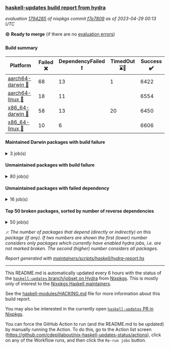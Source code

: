 ### [haskell-updates build report from hydra](https://hydra.nixos.org/jobset/nixpkgs/haskell-updates)
*evaluation [1794285](https://hydra.nixos.org/eval/1794285) of nixpkgs commit [f7e7809](https://github.com/NixOS/nixpkgs/commits/f7e7809ad57126f8f33a2d289b01fedf662ccbf4) as of 2023-04-29 00:13 UTC*

:green_circle: **Ready to merge** (if there are no [evaluation errors](https://hydra.nixos.org/jobset/nixpkgs/haskell-updates))

#### Build summary

 | Platform | Failed :x: | DependencyFailed :heavy_exclamation_mark: | TimedOut :hourglass::no_entry_sign: | Success :heavy_check_mark: | 
 | --- | --- | --- | --- | --- | 
 | [aarch64-darwin :green_apple:](https://hydra.nixos.org/eval/1794285?filter=.aarch64-darwin) | 68 | 13 | 1 | 6422 | 
 | [aarch64-linux :iphone:](https://hydra.nixos.org/eval/1794285?filter=.aarch64-linux) | 18 | 11 |  | 6554 | 
 | [x86_64-darwin :apple:](https://hydra.nixos.org/eval/1794285?filter=.x86_64-darwin) | 58 | 13 | 20 | 6450 | 
 | [x86_64-linux :penguin:](https://hydra.nixos.org/eval/1794285?filter=.x86_64-linux) | 10 | 6 |  | 6606 | 
#### Maintained Darwin packages with build failure
<details><summary>3 job(s) </summary>

- [ ] [gitit](https://hydra.nixos.org/eval/1794285?filter=gitit) @Profpatsch @sternenseemann
  - [[:green_apple::x:]](https://hydra.nixos.org/build/217581629) [[:apple::heavy_check_mark:]](https://hydra.nixos.org/build/217569434) [toplevel](https://hydra.nixos.org/eval/1794285?filter=gitit)
  - [[:green_apple::heavy_check_mark:]](https://hydra.nixos.org/build/217563774) [[:apple::heavy_check_mark:]](https://hydra.nixos.org/build/217576059) [haskellPackages](https://hydra.nixos.org/eval/1794285?filter=haskellPackages.gitit)
</details>

#### Unmaintained packages with build failure
<details><summary>80 job(s) </summary>

- [ ] [[:green_apple::x:]](https://hydra.nixos.org/build/217576126) [[:iphone::heavy_check_mark:]](https://hydra.nixos.org/build/217564644) [[:apple::x:]](https://hydra.nixos.org/build/217567649) [[:penguin::heavy_check_mark:]](https://hydra.nixos.org/build/217560726) [haskellPackages.llvm-tf](https://hydra.nixos.org/eval/1794285?filter=haskellPackages.llvm-tf)  :arrow_heading_up: 5 | 6
- [ ] [[:green_apple::heavy_exclamation_mark:]](https://hydra.nixos.org/build/217574290) [[:iphone::x:]](https://hydra.nixos.org/build/217568979) [[:apple::heavy_exclamation_mark:]](https://hydra.nixos.org/build/217567043) [[:penguin::x:]](https://hydra.nixos.org/build/217586045) [haskellPackages.llvm-extra](https://hydra.nixos.org/eval/1794285?filter=haskellPackages.llvm-extra)  :arrow_heading_up: 4 | 5
- [ ] [[:green_apple::x:]](https://hydra.nixos.org/build/217573924) [[:iphone::x:]](https://hydra.nixos.org/build/217570414) [[:apple::heavy_check_mark:]](https://hydra.nixos.org/build/217568508) [[:penguin::heavy_check_mark:]](https://hydra.nixos.org/build/217583541) [haskellPackages.hw-simd](https://hydra.nixos.org/eval/1794285?filter=haskellPackages.hw-simd)  :arrow_heading_up: 1 | 8
- [ ] [[:green_apple::x:]](https://hydra.nixos.org/build/217802823) [[:iphone::x:]](https://hydra.nixos.org/build/217802821) [[:apple::x:]](https://hydra.nixos.org/build/217802813) [[:penguin::heavy_check_mark:]](https://hydra.nixos.org/build/217802825) [haskellPackages.inline-r](https://hydra.nixos.org/eval/1794285?filter=haskellPackages.inline-r)  :arrow_heading_up: 1 | 4
- [ ] [[:green_apple::heavy_check_mark:]](https://hydra.nixos.org/build/217572513) [[:iphone::x:]](https://hydra.nixos.org/build/217575220) [[:apple::heavy_check_mark:]](https://hydra.nixos.org/build/217567935) [[:penguin::heavy_check_mark:]](https://hydra.nixos.org/build/217563566) [haskellPackages.long-double](https://hydra.nixos.org/eval/1794285?filter=haskellPackages.long-double)  :arrow_heading_up: 1 | 2
- [ ] [[:green_apple::x:]](https://hydra.nixos.org/build/217565377) [[:iphone::heavy_check_mark:]](https://hydra.nixos.org/build/217569718) [[:apple::x:]](https://hydra.nixos.org/build/217580987) [[:penguin::heavy_check_mark:]](https://hydra.nixos.org/build/217569394) [haskellPackages.posix-socket](https://hydra.nixos.org/eval/1794285?filter=haskellPackages.posix-socket)  :arrow_heading_up: 1 | 2
- [ ] [[:green_apple::x:]](https://hydra.nixos.org/build/217569890) [[:iphone::x:]](https://hydra.nixos.org/build/217565704) [[:apple::x:]](https://hydra.nixos.org/build/217567798) [[:penguin::x:]](https://hydra.nixos.org/build/217579845) [haskellPackages.bitcoind-rpc](https://hydra.nixos.org/eval/1794285?filter=haskellPackages.bitcoind-rpc)  :arrow_heading_up: 1 | 1
- [ ] [[:green_apple::x:]](https://hydra.nixos.org/build/217560783) [[:iphone::heavy_check_mark:]](https://hydra.nixos.org/build/217573287) [[:apple::x:]](https://hydra.nixos.org/build/217585900) [[:penguin::heavy_check_mark:]](https://hydra.nixos.org/build/217572921) [haskellPackages.gi-gdkx11](https://hydra.nixos.org/eval/1794285?filter=haskellPackages.gi-gdkx11)  :arrow_heading_up: 1 | 1
- [ ] [[:green_apple::heavy_check_mark:]](https://hydra.nixos.org/build/217571095) [[:iphone::x:]](https://hydra.nixos.org/build/217572952) [[:apple::heavy_check_mark:]](https://hydra.nixos.org/build/217583018) [[:penguin::heavy_check_mark:]](https://hydra.nixos.org/build/217570397) [haskellPackages.nlopt-haskell](https://hydra.nixos.org/eval/1794285?filter=haskellPackages.nlopt-haskell)  :arrow_heading_up: 1 | 1
- [ ] [[:green_apple::x:]](https://hydra.nixos.org/build/217579964) [[:iphone::heavy_check_mark:]](https://hydra.nixos.org/build/217562802) [[:apple::x:]](https://hydra.nixos.org/build/217580183) [[:penguin::heavy_check_mark:]](https://hydra.nixos.org/build/217565639) [haskellPackages.openal-ffi](https://hydra.nixos.org/eval/1794285?filter=haskellPackages.openal-ffi)  :arrow_heading_up: 1 | 1
- [ ] [[:green_apple::x:]](https://hydra.nixos.org/build/217575502) [[:iphone::x:]](https://hydra.nixos.org/build/217562620) [[:apple::x:]](https://hydra.nixos.org/build/217564749) [[:penguin::x:]](https://hydra.nixos.org/build/217574605) [haskellPackages.rzk](https://hydra.nixos.org/eval/1794285?filter=haskellPackages.rzk)  :arrow_heading_up: 1 | 1
- [ ] [[:apple::x:]](https://hydra.nixos.org/build/217576374) [[:penguin::heavy_check_mark:]](https://hydra.nixos.org/build/217574411) [haskellPackages.swisstable](https://hydra.nixos.org/eval/1794285?filter=haskellPackages.swisstable)  :arrow_heading_up: 1 | 1
- [ ] [[:green_apple::heavy_check_mark:]](https://hydra.nixos.org/build/217585191) [[:iphone::x:]](https://hydra.nixos.org/build/217579512) [[:apple::heavy_check_mark:]](https://hydra.nixos.org/build/217577339) [[:penguin::heavy_check_mark:]](https://hydra.nixos.org/build/217585589) [haskellPackages.freetype2](https://hydra.nixos.org/eval/1794285?filter=haskellPackages.freetype2)  :arrow_heading_up: 0 | 11
- [ ] [[:green_apple::x:]](https://hydra.nixos.org/build/217570276) [[:iphone::heavy_check_mark:]](https://hydra.nixos.org/build/217578418) [[:apple::x:]](https://hydra.nixos.org/build/217569527) [[:penguin::heavy_check_mark:]](https://hydra.nixos.org/build/217562988) [haskellPackages.pipes-zlib](https://hydra.nixos.org/eval/1794285?filter=haskellPackages.pipes-zlib)  :arrow_heading_up: 0 | 5
- [ ] [[:green_apple::x:]](https://hydra.nixos.org/build/217559906) [[:iphone::heavy_check_mark:]](https://hydra.nixos.org/build/217562667) [[:apple::heavy_check_mark:]](https://hydra.nixos.org/build/217562051) [[:penguin::heavy_check_mark:]](https://hydra.nixos.org/build/217570130) [haskellPackages.folds](https://hydra.nixos.org/eval/1794285?filter=haskellPackages.folds)  :arrow_heading_up: 0 | 3
- [ ] [[:green_apple::x:]](https://hydra.nixos.org/build/217579667) [[:iphone::heavy_check_mark:]](https://hydra.nixos.org/build/217582535) [[:apple::heavy_check_mark:]](https://hydra.nixos.org/build/217563682) [[:penguin::heavy_check_mark:]](https://hydra.nixos.org/build/217571669) [haskellPackages.gauge](https://hydra.nixos.org/eval/1794285?filter=haskellPackages.gauge)  :arrow_heading_up: 0 | 3
- [ ] [[:green_apple::x:]](https://hydra.nixos.org/build/217579176) [[:iphone::x:]](https://hydra.nixos.org/build/217575526) [[:apple::heavy_check_mark:]](https://hydra.nixos.org/build/217583024) [[:penguin::heavy_check_mark:]](https://hydra.nixos.org/build/217560708) [haskellPackages.picosat](https://hydra.nixos.org/eval/1794285?filter=haskellPackages.picosat)  :arrow_heading_up: 0 | 3
- [ ] [[:green_apple::x:]](https://hydra.nixos.org/build/217573036) [[:iphone::heavy_check_mark:]](https://hydra.nixos.org/build/217573035) [[:apple::heavy_check_mark:]](https://hydra.nixos.org/build/217562398) [[:penguin::heavy_check_mark:]](https://hydra.nixos.org/build/217583027) [haskellPackages.LibZip](https://hydra.nixos.org/eval/1794285?filter=haskellPackages.LibZip)  :arrow_heading_up: 0 | 2
- [ ] [[:green_apple::heavy_check_mark:]](https://hydra.nixos.org/build/217560239) [[:iphone::heavy_check_mark:]](https://hydra.nixos.org/build/217586056) [[:apple::x:]](https://hydra.nixos.org/build/217575566) [[:penguin::heavy_check_mark:]](https://hydra.nixos.org/build/217564495) [haskellPackages.quic](https://hydra.nixos.org/eval/1794285?filter=haskellPackages.quic)  :arrow_heading_up: 0 | 2
- [ ] [[:green_apple::x:]](https://hydra.nixos.org/build/217565738) [[:iphone::heavy_check_mark:]](https://hydra.nixos.org/build/217564527) [[:apple::heavy_check_mark:]](https://hydra.nixos.org/build/217565862) [[:penguin::heavy_check_mark:]](https://hydra.nixos.org/build/217581037) [haskellPackages.rocksdb-haskell](https://hydra.nixos.org/eval/1794285?filter=haskellPackages.rocksdb-haskell)  :arrow_heading_up: 0 | 2
- [ ] [[:green_apple::x:]](https://hydra.nixos.org/build/217585537) [[:iphone::heavy_check_mark:]](https://hydra.nixos.org/build/217564487) [[:apple::x:]](https://hydra.nixos.org/build/217565933) [[:penguin::heavy_check_mark:]](https://hydra.nixos.org/build/217578788) [haskellPackages.h-raylib](https://hydra.nixos.org/eval/1794285?filter=haskellPackages.h-raylib)  :arrow_heading_up: 0 | 1
- [ ] [[:green_apple::x:]](https://hydra.nixos.org/build/217583856) [[:iphone::heavy_check_mark:]](https://hydra.nixos.org/build/217563014) [[:apple::x:]](https://hydra.nixos.org/build/217572350) [[:penguin::heavy_check_mark:]](https://hydra.nixos.org/build/217585002) [haskellPackages.hamid](https://hydra.nixos.org/eval/1794285?filter=haskellPackages.hamid)  :arrow_heading_up: 0 | 1
- [ ] [[:green_apple::heavy_check_mark:]](https://hydra.nixos.org/build/217569030) [[:iphone::heavy_check_mark:]](https://hydra.nixos.org/build/217561969) [[:apple::x:]](https://hydra.nixos.org/build/217582035) [[:penguin::heavy_check_mark:]](https://hydra.nixos.org/build/217567274) [haskellPackages.hmatrix-morpheus](https://hydra.nixos.org/eval/1794285?filter=haskellPackages.hmatrix-morpheus)  :arrow_heading_up: 0 | 1
- [ ] [[:green_apple::x:]](https://hydra.nixos.org/build/217570536) [[:iphone::heavy_check_mark:]](https://hydra.nixos.org/build/217562657) [[:apple::x:]](https://hydra.nixos.org/build/217571420) [[:penguin::heavy_check_mark:]](https://hydra.nixos.org/build/217577346) [haskellPackages.huckleberry](https://hydra.nixos.org/eval/1794285?filter=haskellPackages.huckleberry)  :arrow_heading_up: 0 | 1
- [ ] [[:green_apple::x:]](https://hydra.nixos.org/build/217585330) [[:iphone::heavy_check_mark:]](https://hydra.nixos.org/build/217560137) [[:apple::x:]](https://hydra.nixos.org/build/217571276) [[:penguin::heavy_check_mark:]](https://hydra.nixos.org/build/217577942) [haskellPackages.select](https://hydra.nixos.org/eval/1794285?filter=haskellPackages.select)  :arrow_heading_up: 0 | 1
- [ ] [[:green_apple::x:]](https://hydra.nixos.org/build/217578148) [[:iphone::heavy_check_mark:]](https://hydra.nixos.org/build/217560687) [[:apple::x:]](https://hydra.nixos.org/build/217564773) [[:penguin::heavy_check_mark:]](https://hydra.nixos.org/build/217581573) [haskellPackages.sysinfo](https://hydra.nixos.org/eval/1794285?filter=haskellPackages.sysinfo)  :arrow_heading_up: 0 | 1
- [ ] [[:green_apple::heavy_check_mark:]](https://hydra.nixos.org/build/217583437) [[:iphone::heavy_check_mark:]](https://hydra.nixos.org/build/217578500) [[:apple::x:]](https://hydra.nixos.org/build/217579775) [[:penguin::heavy_check_mark:]](https://hydra.nixos.org/build/217579396) [haskellPackages.FractalArt](https://hydra.nixos.org/eval/1794285?filter=haskellPackages.FractalArt) 
- [ ] [[:green_apple::heavy_check_mark:]](https://hydra.nixos.org/build/217564836) [[:iphone::x:]](https://hydra.nixos.org/build/217564610) [[:apple::heavy_check_mark:]](https://hydra.nixos.org/build/217578842) [[:penguin::heavy_check_mark:]](https://hydra.nixos.org/build/217567040) [haskellPackages.HsASA](https://hydra.nixos.org/eval/1794285?filter=haskellPackages.HsASA) 
- [ ] [[:green_apple::x:]](https://hydra.nixos.org/build/217575591) [[:iphone::heavy_check_mark:]](https://hydra.nixos.org/build/217580721) [[:apple::x:]](https://hydra.nixos.org/build/217585179) [[:penguin::heavy_check_mark:]](https://hydra.nixos.org/build/217584422) [haskellPackages.al](https://hydra.nixos.org/eval/1794285?filter=haskellPackages.al) 
- [ ] [[:green_apple::x:]](https://hydra.nixos.org/build/217571335) [[:iphone::x:]](https://hydra.nixos.org/build/217580976) [[:apple::x:]](https://hydra.nixos.org/build/217578172) [[:penguin::x:]](https://hydra.nixos.org/build/217585702) [haskellPackages.desktop-portal](https://hydra.nixos.org/eval/1794285?filter=haskellPackages.desktop-portal) 
- [ ] [[:green_apple::x:]](https://hydra.nixos.org/build/217570030) [[:iphone::heavy_check_mark:]](https://hydra.nixos.org/build/217573074) [[:apple::x:]](https://hydra.nixos.org/build/217560742) [[:penguin::heavy_check_mark:]](https://hydra.nixos.org/build/217563592) [haskellPackages.env-extra](https://hydra.nixos.org/eval/1794285?filter=haskellPackages.env-extra) 
- [ ] [[:green_apple::x:]](https://hydra.nixos.org/build/217569697) [[:iphone::heavy_check_mark:]](https://hydra.nixos.org/build/217577108) [[:apple::x:]](https://hydra.nixos.org/build/217568327) [[:penguin::heavy_check_mark:]](https://hydra.nixos.org/build/217572360) [haskellPackages.epub-tools](https://hydra.nixos.org/eval/1794285?filter=haskellPackages.epub-tools) 
- [ ] [[:green_apple::x:]](https://hydra.nixos.org/build/217585534) [[:iphone::heavy_check_mark:]](https://hydra.nixos.org/build/217571537) [[:apple::heavy_check_mark:]](https://hydra.nixos.org/build/217585605) [[:penguin::heavy_check_mark:]](https://hydra.nixos.org/build/217573695) [haskellPackages.executable-hash](https://hydra.nixos.org/eval/1794285?filter=haskellPackages.executable-hash) 
- [ ] [[:green_apple::x:]](https://hydra.nixos.org/build/217567419) [[:iphone::heavy_check_mark:]](https://hydra.nixos.org/build/217559316) [[:apple::x:]](https://hydra.nixos.org/build/217574687) [[:penguin::heavy_check_mark:]](https://hydra.nixos.org/build/217562131) [haskellPackages.float128](https://hydra.nixos.org/eval/1794285?filter=haskellPackages.float128) 
- [ ] [[:green_apple::x:]](https://hydra.nixos.org/build/217577514) [[:iphone::heavy_check_mark:]](https://hydra.nixos.org/build/217579877) [[:apple::x:]](https://hydra.nixos.org/build/217578562) [[:penguin::heavy_check_mark:]](https://hydra.nixos.org/build/217579404) [haskellPackages.fudgets](https://hydra.nixos.org/eval/1794285?filter=haskellPackages.fudgets) 
- [ ] [[:green_apple::x:]](https://hydra.nixos.org/build/217585901) [[:iphone::x:]](https://hydra.nixos.org/build/217567091) [[:apple::x:]](https://hydra.nixos.org/build/217576577) [[:penguin::x:]](https://hydra.nixos.org/build/217559083) [haskellPackages.funcons-lambda-cbv-mp](https://hydra.nixos.org/eval/1794285?filter=haskellPackages.funcons-lambda-cbv-mp) 
- [ ] [[:green_apple::x:]](https://hydra.nixos.org/build/217561103) [[:iphone::heavy_check_mark:]](https://hydra.nixos.org/build/217577054) [[:apple::x:]](https://hydra.nixos.org/build/217573751) [[:penguin::heavy_check_mark:]](https://hydra.nixos.org/build/217565556) [haskellPackages.gerrit](https://hydra.nixos.org/eval/1794285?filter=haskellPackages.gerrit) 
- [ ] [[:green_apple::x:]](https://hydra.nixos.org/build/217578920) [[:apple::x:]](https://hydra.nixos.org/build/217575510) [haskellPackages.gi-gtkosxapplication](https://hydra.nixos.org/eval/1794285?filter=haskellPackages.gi-gtkosxapplication) 
- [ ] [[:green_apple::x:]](https://hydra.nixos.org/build/217805395) [[:apple::x:]](https://hydra.nixos.org/build/217805396) [haskellPackages.gtk-mac-integration](https://hydra.nixos.org/eval/1794285?filter=haskellPackages.gtk-mac-integration) 
- [ ] [[:green_apple::x:]](https://hydra.nixos.org/build/217805355) [[:iphone::heavy_check_mark:]](https://hydra.nixos.org/build/217805340) [[:apple::x:]](https://hydra.nixos.org/build/217805352) [[:penguin::heavy_check_mark:]](https://hydra.nixos.org/build/217805310) [haskellPackages.gtk-traymanager](https://hydra.nixos.org/eval/1794285?filter=haskellPackages.gtk-traymanager) 
- [ ] [[:green_apple::x:]](https://hydra.nixos.org/build/217805384) [[:apple::x:]](https://hydra.nixos.org/build/217805346) [haskellPackages.gtk3-mac-integration](https://hydra.nixos.org/eval/1794285?filter=haskellPackages.gtk3-mac-integration) 
- [ ] [[:green_apple::x:]](https://hydra.nixos.org/build/217560151) [[:iphone::heavy_check_mark:]](https://hydra.nixos.org/build/217562057) [[:apple::x:]](https://hydra.nixos.org/build/217581242) [[:penguin::heavy_check_mark:]](https://hydra.nixos.org/build/217577324) [haskellPackages.highlight](https://hydra.nixos.org/eval/1794285?filter=haskellPackages.highlight) 
- [ ] [[:green_apple::x:]](https://hydra.nixos.org/build/217584295) [[:iphone::heavy_check_mark:]](https://hydra.nixos.org/build/217570242) [[:apple::x:]](https://hydra.nixos.org/build/217564909) [[:penguin::heavy_check_mark:]](https://hydra.nixos.org/build/217582832) [haskellPackages.hinotify-conduit](https://hydra.nixos.org/eval/1794285?filter=haskellPackages.hinotify-conduit) 
- [ ] [[:green_apple::x:]](https://hydra.nixos.org/build/217559182) [[:iphone::heavy_check_mark:]](https://hydra.nixos.org/build/217566559) [[:apple::x:]](https://hydra.nixos.org/build/217568296) [[:penguin::heavy_check_mark:]](https://hydra.nixos.org/build/217561352) [haskellPackages.hsshellscript](https://hydra.nixos.org/eval/1794285?filter=haskellPackages.hsshellscript) 
- [ ] [[:green_apple::x:]](https://hydra.nixos.org/build/217567113) [[:iphone::heavy_check_mark:]](https://hydra.nixos.org/build/217577954) [[:apple::x:]](https://hydra.nixos.org/build/217575011) [[:penguin::heavy_check_mark:]](https://hydra.nixos.org/build/217566370) [haskellPackages.hssourceinfo](https://hydra.nixos.org/eval/1794285?filter=haskellPackages.hssourceinfo) 
- [ ] [[:green_apple::x:]](https://hydra.nixos.org/build/217572402) [[:iphone::heavy_check_mark:]](https://hydra.nixos.org/build/217571798) [[:apple::x:]](https://hydra.nixos.org/build/217582889) [[:penguin::heavy_check_mark:]](https://hydra.nixos.org/build/217571015) [haskellPackages.hunspell-hs](https://hydra.nixos.org/eval/1794285?filter=haskellPackages.hunspell-hs) 
- [ ] [[:apple::x:]](https://hydra.nixos.org/build/217576446) [[:penguin::heavy_check_mark:]](https://hydra.nixos.org/build/217565621) [haskellPackages.inline-asm](https://hydra.nixos.org/eval/1794285?filter=haskellPackages.inline-asm) 
- [ ] [[:green_apple::x:]](https://hydra.nixos.org/build/217577714) [[:iphone::heavy_check_mark:]](https://hydra.nixos.org/build/217572649) [[:apple::x:]](https://hydra.nixos.org/build/217582511) [[:penguin::heavy_check_mark:]](https://hydra.nixos.org/build/217583910) [haskellPackages.interprocess](https://hydra.nixos.org/eval/1794285?filter=haskellPackages.interprocess) 
- [ ] [[:green_apple::x:]](https://hydra.nixos.org/build/217570951) [[:iphone::heavy_check_mark:]](https://hydra.nixos.org/build/217560256) [[:apple::x:]](https://hydra.nixos.org/build/217570229) [[:penguin::heavy_check_mark:]](https://hydra.nixos.org/build/217580720) [haskellPackages.intricacy](https://hydra.nixos.org/eval/1794285?filter=haskellPackages.intricacy) 
- [ ] [[:green_apple::x:]](https://hydra.nixos.org/build/217569489) [[:iphone::heavy_check_mark:]](https://hydra.nixos.org/build/217563505) [[:apple::x:]](https://hydra.nixos.org/build/217571054) [[:penguin::heavy_check_mark:]](https://hydra.nixos.org/build/217561828) [haskellPackages.ipcvar](https://hydra.nixos.org/eval/1794285?filter=haskellPackages.ipcvar) 
- [ ] [[:green_apple::x:]](https://hydra.nixos.org/build/217573964) [[:apple::x:]](https://hydra.nixos.org/build/217578854) [haskellPackages.kqueue](https://hydra.nixos.org/eval/1794285?filter=haskellPackages.kqueue) 
- [ ] [[:green_apple::x:]](https://hydra.nixos.org/build/217569979) [[:iphone::heavy_check_mark:]](https://hydra.nixos.org/build/217564541) [[:apple::heavy_check_mark:]](https://hydra.nixos.org/build/217576582) [[:penguin::heavy_check_mark:]](https://hydra.nixos.org/build/217582742) [haskellPackages.leveldb-haskell-fork](https://hydra.nixos.org/eval/1794285?filter=haskellPackages.leveldb-haskell-fork) 
- [ ] [[:green_apple::x:]](https://hydra.nixos.org/build/217566230) [[:iphone::heavy_check_mark:]](https://hydra.nixos.org/build/217576607) [[:apple::x:]](https://hydra.nixos.org/build/217574195) [[:penguin::heavy_check_mark:]](https://hydra.nixos.org/build/217568767) [haskellPackages.linux-framebuffer](https://hydra.nixos.org/eval/1794285?filter=haskellPackages.linux-framebuffer) 
- [ ] [[:green_apple::x:]](https://hydra.nixos.org/build/217564582) [[:iphone::heavy_check_mark:]](https://hydra.nixos.org/build/217571962) [[:apple::x:]](https://hydra.nixos.org/build/217566855) [[:penguin::heavy_check_mark:]](https://hydra.nixos.org/build/217568227) [haskellPackages.mediawiki2latex](https://hydra.nixos.org/eval/1794285?filter=haskellPackages.mediawiki2latex) 
- [ ] [[:green_apple::x:]](https://hydra.nixos.org/build/217584938) [[:iphone::heavy_check_mark:]](https://hydra.nixos.org/build/217572878) [[:apple::x:]](https://hydra.nixos.org/build/217569453) [[:penguin::heavy_check_mark:]](https://hydra.nixos.org/build/217573763) [haskellPackages.memfd](https://hydra.nixos.org/eval/1794285?filter=haskellPackages.memfd) 
- [ ] [[:green_apple::x:]](https://hydra.nixos.org/build/217584529) [[:iphone::heavy_check_mark:]](https://hydra.nixos.org/build/217578441) [[:apple::x:]](https://hydra.nixos.org/build/217575362) [[:penguin::heavy_check_mark:]](https://hydra.nixos.org/build/217576062) [haskellPackages.memzero](https://hydra.nixos.org/eval/1794285?filter=haskellPackages.memzero) 
- [ ] [[:iphone::x:]](https://hydra.nixos.org/build/217805335) [[:penguin::x:]](https://hydra.nixos.org/build/217805409) [haskellPackages.midisurface](https://hydra.nixos.org/eval/1794285?filter=haskellPackages.midisurface) 
- [ ] [[:green_apple::x:]](https://hydra.nixos.org/build/217576839) [[:iphone::heavy_check_mark:]](https://hydra.nixos.org/build/217563490) [[:apple::x:]](https://hydra.nixos.org/build/217586124) [[:penguin::heavy_check_mark:]](https://hydra.nixos.org/build/217577497) [haskellPackages.nix-serve-ng](https://hydra.nixos.org/eval/1794285?filter=haskellPackages.nix-serve-ng) 
- [ ] [[:green_apple::x:]](https://hydra.nixos.org/build/217568622) [[:iphone::heavy_check_mark:]](https://hydra.nixos.org/build/217569720) [[:apple::heavy_check_mark:]](https://hydra.nixos.org/build/217575984) [[:penguin::heavy_check_mark:]](https://hydra.nixos.org/build/217574694) [haskellPackages.perceptual-hash](https://hydra.nixos.org/eval/1794285?filter=haskellPackages.perceptual-hash) 
- [ ] [[:green_apple::x:]](https://hydra.nixos.org/build/217576766) [[:iphone::heavy_check_mark:]](https://hydra.nixos.org/build/217566899) [[:apple::heavy_check_mark:]](https://hydra.nixos.org/build/217564154) [[:penguin::heavy_check_mark:]](https://hydra.nixos.org/build/217576772) [haskellPackages.persistent-pagination](https://hydra.nixos.org/eval/1794285?filter=haskellPackages.persistent-pagination) 
- [ ] [[:green_apple::x:]](https://hydra.nixos.org/build/217583045) [[:iphone::heavy_check_mark:]](https://hydra.nixos.org/build/217568151) [[:apple::x:]](https://hydra.nixos.org/build/217578662) [[:penguin::heavy_check_mark:]](https://hydra.nixos.org/build/217583959) [haskellPackages.phatsort](https://hydra.nixos.org/eval/1794285?filter=haskellPackages.phatsort) 
- [ ] [[:green_apple::x:]](https://hydra.nixos.org/build/217566882) [[:iphone::heavy_check_mark:]](https://hydra.nixos.org/build/217561518) [[:apple::x:]](https://hydra.nixos.org/build/217571051) [[:penguin::heavy_check_mark:]](https://hydra.nixos.org/build/217563350) [haskellPackages.ping-wrapper](https://hydra.nixos.org/eval/1794285?filter=haskellPackages.ping-wrapper) 
- [ ] [[:green_apple::x:]](https://hydra.nixos.org/build/217572881) [[:iphone::heavy_check_mark:]](https://hydra.nixos.org/build/217585251) [[:apple::x:]](https://hydra.nixos.org/build/217578619) [[:penguin::heavy_check_mark:]](https://hydra.nixos.org/build/217584547) [haskellPackages.posix-timer](https://hydra.nixos.org/eval/1794285?filter=haskellPackages.posix-timer) 
- [ ] [[:green_apple::x:]](https://hydra.nixos.org/build/217561250) [[:iphone::heavy_check_mark:]](https://hydra.nixos.org/build/217582573) [[:apple::x:]](https://hydra.nixos.org/build/217583355) [[:penguin::heavy_check_mark:]](https://hydra.nixos.org/build/217575470) [haskellPackages.procex](https://hydra.nixos.org/eval/1794285?filter=haskellPackages.procex) 
- [ ] [[:green_apple::x:]](https://hydra.nixos.org/build/217584760) [[:iphone::heavy_check_mark:]](https://hydra.nixos.org/build/217582205) [[:apple::x:]](https://hydra.nixos.org/build/217567240) [[:penguin::heavy_check_mark:]](https://hydra.nixos.org/build/217581731) [haskellPackages.pthread](https://hydra.nixos.org/eval/1794285?filter=haskellPackages.pthread) 
- [ ] [[:green_apple::x:]](https://hydra.nixos.org/build/217562232) [[:iphone::heavy_check_mark:]](https://hydra.nixos.org/build/217580878) [[:apple::x:]](https://hydra.nixos.org/build/217559785) [[:penguin::heavy_check_mark:]](https://hydra.nixos.org/build/217573055) [haskellPackages.sandwich-webdriver](https://hydra.nixos.org/eval/1794285?filter=haskellPackages.sandwich-webdriver) 
- [ ] [[:green_apple::x:]](https://hydra.nixos.org/build/217568265) [[:iphone::heavy_check_mark:]](https://hydra.nixos.org/build/217578461) [[:apple::x:]](https://hydra.nixos.org/build/217583547) [[:penguin::heavy_check_mark:]](https://hydra.nixos.org/build/217566300) [haskellPackages.servant-serialization](https://hydra.nixos.org/eval/1794285?filter=haskellPackages.servant-serialization) 
- [ ] [[:iphone::x:]](https://hydra.nixos.org/build/217578719) [[:penguin::x:]](https://hydra.nixos.org/build/217576821) [haskellPackages.streamed](https://hydra.nixos.org/eval/1794285?filter=haskellPackages.streamed) 
- [ ] [[:green_apple::x:]](https://hydra.nixos.org/build/217579767) [[:iphone::x:]](https://hydra.nixos.org/build/217570600) [[:apple::x:]](https://hydra.nixos.org/build/217576574) [[:penguin::x:]](https://hydra.nixos.org/build/217577245) [haskellPackages.synthesizer](https://hydra.nixos.org/eval/1794285?filter=haskellPackages.synthesizer) 
- [ ] [[:green_apple::x:]](https://hydra.nixos.org/build/217569468) [[:iphone::heavy_check_mark:]](https://hydra.nixos.org/build/217562105) [[:apple::x:]](https://hydra.nixos.org/build/217586201) [[:penguin::heavy_check_mark:]](https://hydra.nixos.org/build/217585909) [haskellPackages.tailfile-hinotify](https://hydra.nixos.org/eval/1794285?filter=haskellPackages.tailfile-hinotify) 
- [ ] [[:green_apple::x:]](https://hydra.nixos.org/build/217573402) [[:iphone::heavy_check_mark:]](https://hydra.nixos.org/build/217561133) [[:apple::heavy_check_mark:]](https://hydra.nixos.org/build/217585599) [[:penguin::heavy_check_mark:]](https://hydra.nixos.org/build/217567759) [haskellPackages.tdlib](https://hydra.nixos.org/eval/1794285?filter=haskellPackages.tdlib) 
- [ ] [[:green_apple::x:]](https://hydra.nixos.org/build/217581721) [[:iphone::x:]](https://hydra.nixos.org/build/217580778) [[:apple::x:]](https://hydra.nixos.org/build/217564951) [[:penguin::x:]](https://hydra.nixos.org/build/217565262) [haskellPackages.timeseries](https://hydra.nixos.org/eval/1794285?filter=haskellPackages.timeseries) 
- [ ] [[:iphone::x:]](https://hydra.nixos.org/build/217560352) [[:penguin::x:]](https://hydra.nixos.org/build/217564808) [haskellPackages.twirl](https://hydra.nixos.org/eval/1794285?filter=haskellPackages.twirl) 
- [ ] [[:green_apple::x:]](https://hydra.nixos.org/build/217581858) [[:iphone::heavy_check_mark:]](https://hydra.nixos.org/build/217559915) [[:apple::heavy_check_mark:]](https://hydra.nixos.org/build/217580517) [[:penguin::heavy_check_mark:]](https://hydra.nixos.org/build/217559150) [haskellPackages.unix-simple](https://hydra.nixos.org/eval/1794285?filter=haskellPackages.unix-simple) 
- [ ] [[:green_apple::x:]](https://hydra.nixos.org/build/217577370) [[:iphone::heavy_check_mark:]](https://hydra.nixos.org/build/217565712) [[:apple::heavy_check_mark:]](https://hydra.nixos.org/build/217570714) [[:penguin::heavy_check_mark:]](https://hydra.nixos.org/build/217566207) [tests.haskell.writers](https://hydra.nixos.org/eval/1794285?filter=tests.haskell.writers) 
- [ ] [[:green_apple::x:]](https://hydra.nixos.org/build/217575435) [[:iphone::x:]](https://hydra.nixos.org/build/217576440) [[:apple::heavy_check_mark:]](https://hydra.nixos.org/build/217580869) [[:penguin::heavy_check_mark:]](https://hydra.nixos.org/build/217577033) [haskellPackages.x86-64bit](https://hydra.nixos.org/eval/1794285?filter=haskellPackages.x86-64bit) 
- [ ] [[:green_apple::x:]](https://hydra.nixos.org/build/217579575) [[:iphone::heavy_check_mark:]](https://hydra.nixos.org/build/217569612) [[:apple::x:]](https://hydra.nixos.org/build/217584653) [[:penguin::heavy_check_mark:]](https://hydra.nixos.org/build/217578290) [haskellPackages.xmonad-utils](https://hydra.nixos.org/eval/1794285?filter=haskellPackages.xmonad-utils) 
- [ ] [[:green_apple::x:]](https://hydra.nixos.org/build/217560097) [[:iphone::heavy_check_mark:]](https://hydra.nixos.org/build/217571822) [[:apple::x:]](https://hydra.nixos.org/build/217576881) [[:penguin::heavy_check_mark:]](https://hydra.nixos.org/build/217561767) [haskellPackages.yoga](https://hydra.nixos.org/eval/1794285?filter=haskellPackages.yoga) 
- [ ] [[:green_apple::x:]](https://hydra.nixos.org/build/217569790) [[:iphone::heavy_check_mark:]](https://hydra.nixos.org/build/217569576) [[:apple::x:]](https://hydra.nixos.org/build/217566341) [[:penguin::heavy_check_mark:]](https://hydra.nixos.org/build/217578997) [haskellPackages.zot](https://hydra.nixos.org/eval/1794285?filter=haskellPackages.zot) 
- [ ] [[:green_apple::x:]](https://hydra.nixos.org/build/217576555) [[:iphone::heavy_check_mark:]](https://hydra.nixos.org/build/217561047) [[:apple::x:]](https://hydra.nixos.org/build/217578222) [[:penguin::heavy_check_mark:]](https://hydra.nixos.org/build/217561745) [haskellPackages.zxcvbn-c](https://hydra.nixos.org/eval/1794285?filter=haskellPackages.zxcvbn-c) 
</details>

#### Unmaintained packages with failed dependency
<details><summary>16 job(s) </summary>

- [ ] [[:green_apple::heavy_exclamation_mark:]](https://hydra.nixos.org/build/217561563) [[:iphone::heavy_exclamation_mark:]](https://hydra.nixos.org/build/217581048) [[:apple::heavy_exclamation_mark:]](https://hydra.nixos.org/build/217569629) [[:penguin::heavy_exclamation_mark:]](https://hydra.nixos.org/build/217581570) [haskellPackages.llvm-dsl](https://hydra.nixos.org/eval/1794285?filter=haskellPackages.llvm-dsl)  :arrow_heading_up: 3 | 3
- [ ] [[:green_apple::heavy_exclamation_mark:]](https://hydra.nixos.org/build/217563065) [[:iphone::heavy_exclamation_mark:]](https://hydra.nixos.org/build/217561317) [[:apple::heavy_exclamation_mark:]](https://hydra.nixos.org/build/217584700) [[:penguin::heavy_exclamation_mark:]](https://hydra.nixos.org/build/217574960) [haskellPackages.knead](https://hydra.nixos.org/eval/1794285?filter=haskellPackages.knead)  :arrow_heading_up: 1 | 1
- [ ] [[:green_apple::heavy_exclamation_mark:]](https://hydra.nixos.org/build/217564717) [[:iphone::heavy_exclamation_mark:]](https://hydra.nixos.org/build/217568232) [[:apple::heavy_check_mark:]](https://hydra.nixos.org/build/217563557) [[:penguin::heavy_check_mark:]](https://hydra.nixos.org/build/217570198) [haskellPackages.hw-dsv](https://hydra.nixos.org/eval/1794285?filter=haskellPackages.hw-dsv)  :arrow_heading_up: 0 | 3
- [ ] [[:green_apple::heavy_exclamation_mark:]](https://hydra.nixos.org/build/217572077) [[:iphone::heavy_check_mark:]](https://hydra.nixos.org/build/217582420) [[:apple::heavy_exclamation_mark:]](https://hydra.nixos.org/build/217564629) [[:penguin::heavy_check_mark:]](https://hydra.nixos.org/build/217560210) [haskellPackages.network-dns](https://hydra.nixos.org/eval/1794285?filter=haskellPackages.network-dns)  :arrow_heading_up: 0 | 1
- [ ] [[:green_apple::heavy_exclamation_mark:]](https://hydra.nixos.org/build/217802816) [[:iphone::heavy_exclamation_mark:]](https://hydra.nixos.org/build/217802814) [[:apple::heavy_exclamation_mark:]](https://hydra.nixos.org/build/217802817) [[:penguin::heavy_check_mark:]](https://hydra.nixos.org/build/217802811) [haskellPackages.H](https://hydra.nixos.org/eval/1794285?filter=haskellPackages.H) 
- [ ] [[:green_apple::heavy_exclamation_mark:]](https://hydra.nixos.org/build/217573955) [[:iphone::heavy_exclamation_mark:]](https://hydra.nixos.org/build/217569591) [[:apple::heavy_exclamation_mark:]](https://hydra.nixos.org/build/217567076) [[:penguin::heavy_exclamation_mark:]](https://hydra.nixos.org/build/217561766) [haskellPackages.bitcoind-regtest](https://hydra.nixos.org/eval/1794285?filter=haskellPackages.bitcoind-regtest) 
- [ ] [[:green_apple::heavy_check_mark:]](https://hydra.nixos.org/build/217582045) [[:iphone::heavy_check_mark:]](https://hydra.nixos.org/build/217571270) [[:apple::heavy_exclamation_mark:]](https://hydra.nixos.org/build/217570412) [[:penguin::heavy_check_mark:]](https://hydra.nixos.org/build/217580579) [haskellPackages.hgdal](https://hydra.nixos.org/eval/1794285?filter=haskellPackages.hgdal) 
- [ ] [[:green_apple::heavy_check_mark:]](https://hydra.nixos.org/build/217579683) [[:iphone::heavy_exclamation_mark:]](https://hydra.nixos.org/build/217566626) [[:apple::heavy_check_mark:]](https://hydra.nixos.org/build/217572120) [[:penguin::heavy_check_mark:]](https://hydra.nixos.org/build/217563364) [haskellPackages.hmatrix-nlopt](https://hydra.nixos.org/eval/1794285?filter=haskellPackages.hmatrix-nlopt) 
- [ ] [[:apple::heavy_exclamation_mark:]](https://hydra.nixos.org/build/217573251) [[:penguin::heavy_check_mark:]](https://hydra.nixos.org/build/217571123) [haskellPackages.hs-swisstable-hashtables-class](https://hydra.nixos.org/eval/1794285?filter=haskellPackages.hs-swisstable-hashtables-class) 
- [ ] [[:green_apple::heavy_exclamation_mark:]](https://hydra.nixos.org/build/217802815) [[:iphone::heavy_exclamation_mark:]](https://hydra.nixos.org/build/217802824) [[:apple::heavy_exclamation_mark:]](https://hydra.nixos.org/build/217802809) [[:penguin::heavy_check_mark:]](https://hydra.nixos.org/build/217802826) [haskellPackages.ihaskell-inline-r](https://hydra.nixos.org/eval/1794285?filter=haskellPackages.ihaskell-inline-r) 
- [ ] [[:green_apple::heavy_exclamation_mark:]](https://hydra.nixos.org/build/217562958) [[:iphone::heavy_exclamation_mark:]](https://hydra.nixos.org/build/217575388) [[:apple::heavy_exclamation_mark:]](https://hydra.nixos.org/build/217584466) [[:penguin::heavy_exclamation_mark:]](https://hydra.nixos.org/build/217570730) [haskellPackages.knead-arithmetic](https://hydra.nixos.org/eval/1794285?filter=haskellPackages.knead-arithmetic) 
- [ ] [[:green_apple::heavy_exclamation_mark:]](https://hydra.nixos.org/build/217562969) [[:iphone::heavy_check_mark:]](https://hydra.nixos.org/build/217578342) [[:apple::heavy_check_mark:]](https://hydra.nixos.org/build/217563322) [[:penguin::heavy_check_mark:]](https://hydra.nixos.org/build/217581118) [haskellPackages.piped](https://hydra.nixos.org/eval/1794285?filter=haskellPackages.piped) 
- [ ] [[:green_apple::heavy_exclamation_mark:]](https://hydra.nixos.org/build/217569249) [[:iphone::heavy_exclamation_mark:]](https://hydra.nixos.org/build/217571951) [[:apple::heavy_exclamation_mark:]](https://hydra.nixos.org/build/217559658) [[:penguin::heavy_exclamation_mark:]](https://hydra.nixos.org/build/217574772) [haskellPackages.proof-assistant-bot](https://hydra.nixos.org/eval/1794285?filter=haskellPackages.proof-assistant-bot) 
- [ ] [[:green_apple::heavy_check_mark:]](https://hydra.nixos.org/build/217566003) [[:iphone::heavy_exclamation_mark:]](https://hydra.nixos.org/build/217578545) [[:apple::heavy_check_mark:]](https://hydra.nixos.org/build/217559189) [[:penguin::heavy_check_mark:]](https://hydra.nixos.org/build/217581146) [haskellPackages.rounded-hw](https://hydra.nixos.org/eval/1794285?filter=haskellPackages.rounded-hw) 
- [ ] [[:green_apple::heavy_exclamation_mark:]](https://hydra.nixos.org/build/217583345) [[:iphone::heavy_exclamation_mark:]](https://hydra.nixos.org/build/217559258) [[:apple::heavy_exclamation_mark:]](https://hydra.nixos.org/build/217567852) [[:penguin::heavy_exclamation_mark:]](https://hydra.nixos.org/build/217567307) [haskellPackages.synthesizer-llvm](https://hydra.nixos.org/eval/1794285?filter=haskellPackages.synthesizer-llvm) 
- [ ] [[:green_apple::heavy_exclamation_mark:]](https://hydra.nixos.org/build/217566495) [[:iphone::heavy_check_mark:]](https://hydra.nixos.org/build/217567725) [[:apple::heavy_exclamation_mark:]](https://hydra.nixos.org/build/217565775) [[:penguin::heavy_check_mark:]](https://hydra.nixos.org/build/217570924) [haskellPackages.xbattbar](https://hydra.nixos.org/eval/1794285?filter=haskellPackages.xbattbar) 
</details>

#### Top 50 broken packages, sorted by number of reverse dependencies
<details><summary>50 job(s) </summary>

[amazonka-core](https://packdeps.haskellers.com/reverse/amazonka-core) :arrow_heading_up: 188  
[gogol-core](https://packdeps.haskellers.com/reverse/gogol-core) :arrow_heading_up: 184  
[haskell98](https://packdeps.haskellers.com/reverse/haskell98) :arrow_heading_up: 153  
[enumerator](https://packdeps.haskellers.com/reverse/enumerator) :arrow_heading_up: 56  
[util](https://packdeps.haskellers.com/reverse/util) :arrow_heading_up: 49  
[derive](https://packdeps.haskellers.com/reverse/derive) :arrow_heading_up: 48  
[amazonka](https://packdeps.haskellers.com/reverse/amazonka) :arrow_heading_up: 46  
[cgi](https://packdeps.haskellers.com/reverse/cgi) :arrow_heading_up: 46  
[accelerate](https://packdeps.haskellers.com/reverse/accelerate) :arrow_heading_up: 42  
[TypeCompose](https://packdeps.haskellers.com/reverse/TypeCompose) :arrow_heading_up: 39  
[PrimitiveArray](https://packdeps.haskellers.com/reverse/PrimitiveArray) :arrow_heading_up: 35  
[rank1dynamic](https://packdeps.haskellers.com/reverse/rank1dynamic) :arrow_heading_up: 33  
[distributed-static](https://packdeps.haskellers.com/reverse/distributed-static) :arrow_heading_up: 31  
[distributed-process](https://packdeps.haskellers.com/reverse/distributed-process) :arrow_heading_up: 30  
[iteratee](https://packdeps.haskellers.com/reverse/iteratee) :arrow_heading_up: 29  
[polysemy-resume](https://packdeps.haskellers.com/reverse/polysemy-resume) :arrow_heading_up: 27  
[sydtest](https://packdeps.haskellers.com/reverse/sydtest) :arrow_heading_up: 27  
[polysemy-conc](https://packdeps.haskellers.com/reverse/polysemy-conc) :arrow_heading_up: 26  
[crypto-numbers](https://packdeps.haskellers.com/reverse/crypto-numbers) :arrow_heading_up: 25  
[either-unwrap](https://packdeps.haskellers.com/reverse/either-unwrap) :arrow_heading_up: 25  
[polysemy-log](https://packdeps.haskellers.com/reverse/polysemy-log) :arrow_heading_up: 24  
[crypto-pubkey](https://packdeps.haskellers.com/reverse/crypto-pubkey) :arrow_heading_up: 22  
[haskelldb](https://packdeps.haskellers.com/reverse/haskelldb) :arrow_heading_up: 22  
[wxdirect](https://packdeps.haskellers.com/reverse/wxdirect) :arrow_heading_up: 22  
[BiobaseTypes](https://packdeps.haskellers.com/reverse/BiobaseTypes) :arrow_heading_up: 21  
[alg](https://packdeps.haskellers.com/reverse/alg) :arrow_heading_up: 21  
[amazonka-s3](https://packdeps.haskellers.com/reverse/amazonka-s3) :arrow_heading_up: 21  
[mmsyn2](https://packdeps.haskellers.com/reverse/mmsyn2) :arrow_heading_up: 21  
[wxc](https://packdeps.haskellers.com/reverse/wxc) :arrow_heading_up: 21  
[biocore](https://packdeps.haskellers.com/reverse/biocore) :arrow_heading_up: 20  
[bzlib](https://packdeps.haskellers.com/reverse/bzlib) :arrow_heading_up: 20  
[exon](https://packdeps.haskellers.com/reverse/exon) :arrow_heading_up: 20  
[wxcore](https://packdeps.haskellers.com/reverse/wxcore) :arrow_heading_up: 20  
[attoparsec-enumerator](https://packdeps.haskellers.com/reverse/attoparsec-enumerator) :arrow_heading_up: 19  
[bytestring-show](https://packdeps.haskellers.com/reverse/bytestring-show) :arrow_heading_up: 19  
[fay](https://packdeps.haskellers.com/reverse/fay) :arrow_heading_up: 19  
[gi-soup](https://packdeps.haskellers.com/reverse/gi-soup) :arrow_heading_up: 19  
[incipit](https://packdeps.haskellers.com/reverse/incipit) :arrow_heading_up: 19  
[wx](https://packdeps.haskellers.com/reverse/wx) :arrow_heading_up: 19  
[BiobaseENA](https://packdeps.haskellers.com/reverse/BiobaseENA) :arrow_heading_up: 18  
[asn1-data](https://packdeps.haskellers.com/reverse/asn1-data) :arrow_heading_up: 18  
[dbus-core](https://packdeps.haskellers.com/reverse/dbus-core) :arrow_heading_up: 18  
[gtksourceview2](https://packdeps.haskellers.com/reverse/gtksourceview2) :arrow_heading_up: 18  
[hsc3](https://packdeps.haskellers.com/reverse/hsc3) :arrow_heading_up: 18  
[polysemy-process](https://packdeps.haskellers.com/reverse/polysemy-process) :arrow_heading_up: 18  
[ukrainian-phonetics-basic](https://packdeps.haskellers.com/reverse/ukrainian-phonetics-basic) :arrow_heading_up: 18  
[BiobaseXNA](https://packdeps.haskellers.com/reverse/BiobaseXNA) :arrow_heading_up: 17  
[HGamer3D-Data](https://packdeps.haskellers.com/reverse/HGamer3D-Data) :arrow_heading_up: 17  
[certificate](https://packdeps.haskellers.com/reverse/certificate) :arrow_heading_up: 17  
[clash-prelude](https://packdeps.haskellers.com/reverse/clash-prelude) :arrow_heading_up: 17  
</details>


*:arrow_heading_up:: The number of packages that depend (directly or indirectly) on this package (if any). If two numbers are shown the first (lower) number considers only packages which currently have enabled hydra jobs, i.e. are not marked broken. The second (higher) number considers all packages.*

*Report generated with [maintainers/scripts/haskell/hydra-report.hs](https://github.com/NixOS/nixpkgs/blob/haskell-updates/maintainers/scripts/haskell/hydra-report.hs)*


----------------------------------------------------------------------

This README.md is automatically updated every 6 hours with the status of the
[`haskell-updates` branch/jobset on Hydra](https://hydra.nixos.org/jobset/nixpkgs/haskell-updates)
from [Nixpkgs](https://github.com/NixOS/nixpkgs).  This is mostly only of
interest to the [Nixpkgs Haskell maintainers](https://github.com/orgs/NixOS/teams/haskell).

See the
[haskell-modules/HACKING.md](https://github.com/NixOS/nixpkgs/blob/haskell-updates/pkgs/development/haskell-modules/HACKING.md)
file for more information about this build report.

You may also be interested in the currently open
[`haskell-updates` PR in Nixpkgs](https://github.com/nixos/nixpkgs/pulls?q=is%3Apr+is%3Aopen+head%3Ahaskell-updates).

You can force the GitHub Action to run (and the README.md to be updated) by
manually running the Action.  To do this, go to the Action list screen
(https://github.com/cdepillabout/nix-haskell-updates-status/actions),
click on any of the Workflow runs, and then click the `Re-run jobs` button.
